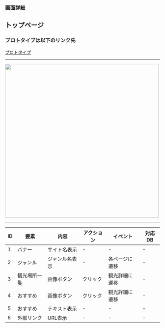 ### 画面詳細
## トップページ
### プロトタイプは以下のリンク先
[プロトタイプ]()
*****
<img src="" width="500">



*****



| ID | 要素 | 内容 | アクション | イベント | 対応DB |
|----|------|------|-----------|----------|--------|
|1   |バナー|サイト名表示|-      |-        |-       |
|2   |ジャンル|ジャンル名表示|-  |各ページに遷移|-    |
|3   |観光場所一覧|画像ボタン|クリック|観光詳細に遷移|- |
|4   |おすすめ|画像ボタン|クリック|観光詳細に遷移|-   |
|5   |おすすめ|テキスト表示|-    |-        |-       |
|6   |外部リンク|URL表示|-       |-       |-       |
